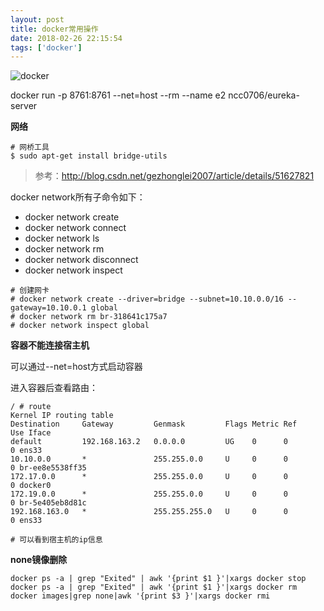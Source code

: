 ```yaml
---
layout: post
title: docker常用操作
date: 2018-02-26 22:15:54
tags: ['docker']
---
```


![docker](https://blog.xlinyu.com/assets/images/2018-02-26/golden-gate-bridge-1596161_1920.jpg)



docker run -p 8761:8761 --net=host --rm --name e2 ncc0706/eureka-server 

**网络**

```
# 网桥工具
$ sudo apt-get install bridge-utils 
```

<!--more-->

> 参考：http://blog.csdn.net/gezhonglei2007/article/details/51627821

docker network所有子命令如下：

- docker network create
- docker network connect
- docker network ls
- docker network rm
- docker network disconnect
- docker network inspect
```
# 创建网卡
# docker network create --driver=bridge --subnet=10.10.0.0/16 --gateway=10.10.0.1 global
# docker network rm br-318641c175a7
# docker network inspect global
```

**容器不能连接宿主机**

可以通过--net=host方式启动容器

进入容器后查看路由：

```
/ # route
Kernel IP routing table
Destination     Gateway         Genmask         Flags Metric Ref    Use Iface
default         192.168.163.2   0.0.0.0         UG    0      0        0 ens33
10.10.0.0       *               255.255.0.0     U     0      0        0 br-ee8e5538ff35
172.17.0.0      *               255.255.0.0     U     0      0        0 docker0
172.19.0.0      *               255.255.0.0     U     0      0        0 br-5e405eb8d81c
192.168.163.0   *               255.255.255.0   U     0      0        0 ens33

# 可以看到宿主机的ip信息
```

**none镜像删除**

```
docker ps -a | grep "Exited" | awk '{print $1 }'|xargs docker stop
docker ps -a | grep "Exited" | awk '{print $1 }'|xargs docker rm
docker images|grep none|awk '{print $3 }'|xargs docker rmi
```